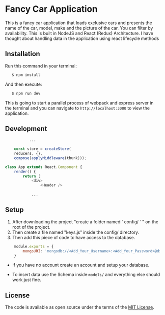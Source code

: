 # Fancy Car Application

This is a fancy car application that loads exclusive cars and presents the name of the car, model, make and the picture of the car. You can filter by availability. This is built in NodeJS and React (Redux) Architecture. I have thought about handling data in the application using react lifecycle methods


## Installation
Run this command in your terminal:

```JavaScript
   $ npm install
```

And then execute:

```JavaScript
   $ npm run dev
```

This is going to start a parallel process of webpack and express server in the terminal and you can navigate to `http://localhost:3000` to view the application.


## Development

```JavaScript
           ...

    const store = createStore(
    reducers, {}, 
    compose(applyMiddleware(thunk)));

class App extends React.Component {
    render() {
        return (
            <div>
                <Header />
            
            ...
```
## Setup

1. After downloading the project  "create a folder named  ' config/ '  " on the root of the project.
2. Then create a file named "keys.js" inside the config/ directory.
3. Then add this piece of code to have access to the database.

```JavaScript 
    module.exports = {
        mongoURI: 'mongodb://<Add_Your_Username>:<Add_Your_Password>@ds227352.mlab.com:27352/<database>'
    } 
```
* If you have no account create an account and setup your database.

* To insert data use the Schema inside `models/` and everything else should work just fine.

## License

The code is available as open source under the terms of the [MIT License](https://opensource.org/licenses/MIT).